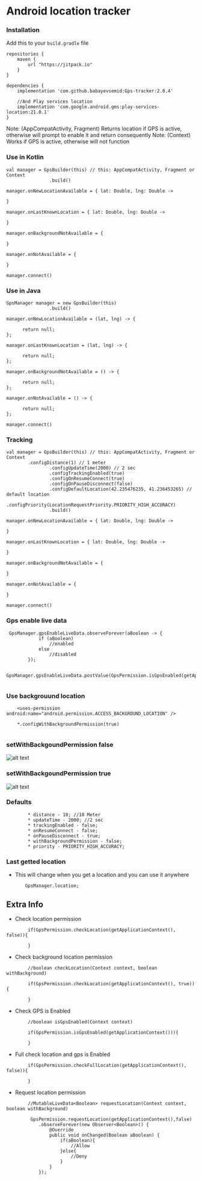 # Android location tracker

### Installation

Add this to your ```build.gradle``` file

```
repositories {
    maven {
        url "https://jitpack.io"
    }
}

dependencies {
    implementation 'com.github.babayevsemid:Gps-tracker:2.0.4'
    
    //And Play services location
    implementation 'com.google.android.gms:play-services-location:21.0.1'
}
```

Note: (AppCompatActivity, Fragment) Returns location if GPS is active, otherwise will prompt to enable it and return consequently
Note: (Context) Works if GPS is active, otherwise will not function

### Use in Kotlin
 
```
val manager = GpsBuilder(this) // this: AppCompatActivity, Fragment or Context
                .build()

manager.onNewLocationAvailable = { lat: Double, lng: Double ->
    
}

manager.onLastKnownLocation = { lat: Double, lng: Double ->
    
}

manager.onBackgroundNotAvailable = {
            
}

manager.onNotAvailable = {
     
}

manager.connect()
```

### Use in Java

```
GpsManager manager = new GpsBuilder(this)
                .build()

manager.onNewLocationAvailable = (lat, lng) -> {
           
      return null;
};

manager.onLastKnownLocation = (lat, lng) -> {
          
      return null;
};

manager.onBackgroundNotAvailable = () -> {

      return null;
};

manager.onNotAvailable = () -> {

      return null;
};

manager.connect()
```

### Tracking
 
```
val manager = GpsBuilder(this) // this: AppCompatActivity, Fragment or Context
		.configDistance(1) // 1 meter
                .configUpdateTime(2000) // 2 sec
                .configTrackingEnabled(true)
                .configOnResumeConnect(true)
                .configOnPauseDisconnect(false)
                .configDefaultLocation(42.235476235, 41.236453265) // default location
            	.configPriority(LocationRequestPriority.PRIORITY_HIGH_ACCURACY)
                .build()

manager.onNewLocationAvailable = { lat: Double, lng: Double ->
    
}

manager.onLastKnownLocation = { lat: Double, lng: Double ->
    
}

manager.onBackgroundNotAvailable = {
            
}

manager.onNotAvailable = {
     
}

manager.connect()
```
 

### Gps enable live data

```
 GpsManager.gpsEnableLiveData.observeForever(aBoolean -> {
            if (aBoolean)
                //enabled
            else
                //disabled
        });
        
 GpsManager.gpsEnableLiveData.postValue(GpsPermission.isGpsEnabled(getApplicationContext()));
        
```
### Use backgrouund location

```
    <uses-permission android:name="android.permission.ACCESS_BACKGROUND_LOCATION" />
    
    *.configWithBackgroundPermission(true)
    
```

### setWithBackgoundPermission false

![alt text](screenshots/simple.gif?raw=true)
 
### setWithBackgoundPermission true

![alt text](screenshots/all_time.gif?raw=true)


### Defaults
```
        * distance - 10; //10 Meter
        * updateTime - 2000; //2 sec
        * trackingEnabled - false;
        * onResumeConnect - false;
        * onPauseDisconnect - true;
        * withBackgroundPermission - false;
        * priority - PRIORITY_HIGH_ACCURACY;
```

### Last getted location

* This will change when you get a location and you can use it anywhere
       
```
       GpsManager.location;
```
 
 
## Extra Info

* Check location permission
```
        if(GpsPermission.checkLocation(getApplicationContext(), false)){
            
        }
```
            
* Check background location permission
```
        //boolean checkLocation(Context context, boolean withBackground)

        if(GpsPermission.checkLocation(getApplicationContext(), true)){
            
        }
```
            
* Check GPS is Enabled
```
        //boolean isGpsEnabled(Context context)
            
        if(GpsPermission.isGpsEnabled(getApplicationContext())){
            
        }
```
         
* Full check location and gps is Enabled
```         
        if(GpsPermission.checkFullLocation(getApplicationContext(), false)){
            
        }
```
    
* Request location permission
``` 
        //MutableLiveData<Boolean> requestLocation(Context context, boolean withBackground)

         GpsPermission.requestLocation(getApplicationContext(),false)
            .observeForever(new Observer<Boolean>() {
                @Override
                public void onChanged(Boolean aBoolean) {
                    if(aBoolean){
                        //Allow
                    }else{
                        //Deny
                    }
                }
            });
```
